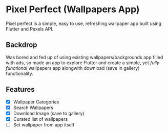# Pixel Perfect (Wallpapers App)

Pixel perfect is a simple, easy to use, refreshing wallpaper app built using Flutter and Pexels API.

## Backdrop

Was bored and fed up of using existing wallpapers/backgrounds app filled with ads, so made an app to explore Flutter and create a simple, yet *fully functional* wallpapers app alongwith download (save in gallery) functionality.

## Features

- [x] Wallpaper Categories
- [x] Search Wallpapers
- [x] Download Image (save to gallery)
- [x] Curated list of wallpapers
- [ ] Set wallpaper from app itself 
